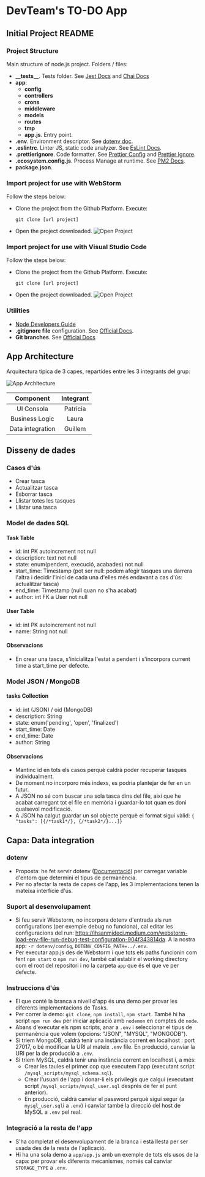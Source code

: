 
# DevTeam's TO-DO App

## Initial Project README

### Project Structure

Main structure of node.js project. Folders / files:

- <b>\_\_tests__</b>. Tests folder. See [Jest Docs](https://jestjs.io/es-ES/docs/configuration) and [Chai Docs](https://www.chaijs.com/)
- <b>app</b>:
    - <b>config</b>
    - <b>controllers</b>
    - <b>crons</b>
    - <b>middleware</b>
    - <b>models</b>
    - <b>routes</b>
    - <b>tmp</b>
    - <b>app.js</b>. Entry point.
- <b>.env</b>. Environment descriptor. See [dotenv doc](https://www.npmjs.com/package/dotenv).
- <b>.eslintrc</b>. Linter JS, static code analyzer. See [EsLint Docs](https://eslint.org/docs/user-guide/configuring/configuration-files).
- <b>.prettierignore</b>. Code formatter. See [Prettier Config](https://prettier.io/docs/en/configuration.html) and [Prettier Ignore](https://prettier.io/docs/en/ignore.html).
- <b>.ecosystem.config.js</b>. Process Manage at runtime. See [PM2 Docs](https://pm2.keymetrics.io/).
- <b>package.json</b>.

### Import project for use with WebStorm

Follow the steps below:
* Clone the project from the Github Platform. Execute:
  ```
  git clone [url project]
  ```
* Open the project downloaded.
![Open Project](img/webstorm_open.png)


### Import project for use with Visual Studio Code

Follow the steps below:
* Clone the project from the Github Platform. Execute:
  ```
  git clone [url project]
  ```
* Open the project downloaded.
  ![Open Project](img/VSC_open.png)


### Utilities

* [Node Developers Guide](https://nodejs.dev/learn)
* **.gitignore file** configuration. See [Official Docs](https://docs.github.com/en/get-started/getting-started-with-git/ignoring-files).
* **Git branches**. See [Official Docs](https://git-scm.com/book/en/v2/Git-Branching-Branches-in-a-Nutshell)

## App Architecture

Arquitectura típica de 3 capes, repartides entre les 3 integrants del grup:

![App Architecture](img/app_architecture.png)

|  **Component**   | **Integrant** |
|:----------------:|:-------------:|
|    UI Consola    |   Patricia    |
|  Business Logic  |     Laura     |
| Data integration |    Guillem    |


## Disseny de dades

### Casos d'ús
- Crear tasca
- Actualitzar tasca
- Esborrar tasca
- Llistar totes les tasques
- Llistar una tasca

### Model de dades SQL

#### Task Table
- id: int PK autoincrement not null
- description: text not null
- state: enum(pendent, execució, acabades) not null
- start_time: Timestamp (pot ser null: podem afegir tasques una darrera l'altra i decidir l'inici de cada una d'elles més endavant a cas d'ús: actualitzar tasca)
- end_time: Timestamp (null quan no s'ha acabat)
- author: int FK a User not null

#### User Table
  - id: int PK autoincrement not null
  - name: String not null

#### Observacions
- En crear una tasca, s'inicialitza l'estat a pendent i s'incorpora current time a start_time per defecte. 

### Model JSON / MongoDB

#### tasks Collection
  - id: int (JSON) / oid (MongoDB)
  - description: String
  - state: enum('pending', 'open', 'finalized')
  - start_time: Date
  - end_time: Date
  - author: String

#### Observacions
- Mantinc id en tots els casos perquè caldrà poder recuperar tasques individualment.
- De moment no incorporo més indexs, es podria plantejar de fer en un futur.
- A JSON no sé com buscar una sola tasca dins del file, així que he acabat carregant tot el file en memòria i guardar-lo tot quan es doni qualsevol modificació.
- A JSON ha calgut guardar un sol objecte perquè el format sigui vàlid: `{ "tasks": [{/*task1*/}, {/*task2*/}...]}`


## Capa: Data integration

### dotenv

- Proposta: he fet servir dotenv ([Documentació](#project-structure)) per carregar variable d'entorn que determini el tipus de permanència.
- Per no afectar la resta de capes de l'app, les 3 implementacions tenen la mateixa interfície d'ús.


### Suport al desenvolupament
- Si feu servir Webstorm, no incorpora dotenv d'entrada als run configurations (per exemple debug no funciona), cal editar les configuracions del run: https://ihsanmjdeci.medium.com/webstorm-load-env-file-run-debug-test-configuration-904f343814da. A la nostra app: `-r dotenv/config`, `DOTENV_CONFIG_PATH=../.env`.
- Per executar app.js des de Webstorm i que tots els paths funcionin com fent `npm start` o `npm run dev`, també cal establir el working directory com el root del repositori i no la carpeta `app` que és el que ve per defecte.

### Instruccions d'ús
- El que conté la branca a nivell d'app és una demo per provar les diferents implementacions de Tasks.
- Per correr la demo: `git clone`, `npm install`, `npm start`. També hi ha script `npm run dev` per iniciar aplicació amb `nodemon` en comptes de `node`.
- Abans d'executar els npm scripts, anar a `.env` i seleccionar el tipus de permanència que volem (opcions: "JSON", "MYSQL", "MONGODB").
- Si triem MongoDB, caldrà tenir una instància corrent en localhost : port 27017, o bé modificar la URI al mateix `.env` file. En producció, canviar la URI per la de producció a `.env`.
- Si triem MySQL, caldrà tenir una instància corrent en localhost i, a més: 
  - Crear les taules el primer cop que executem l'app (executant script `/mysql_scripts/mysql_schema.sql`).
  - Crear l'usuari de l'app i donar-li els privilegis que calgui (executant script `/mysql_scripts/mysql_user.sql` després de fer el punt anterior). 
  - En producció, caldrà canviar el password perquè sigui segur (a `mysql_user.sql`i a `.env`) i canviar també la direcció del host de MySQL a `.env` pel real.

### Integració a la resta de l'app
- S'ha completat el desenvolupament de la branca i està llesta per ser usada des de la resta de l'aplicació.
- Hi ha una sola demo a `app/app.js` amb un exemple de tots els usos de la capa: per provar els diferents mecanismes, només cal canviar `STORAGE_TYPE` a `.env`.
